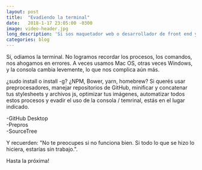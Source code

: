 ```yaml
---
layout: post
title:  "Evadiendo la terminal"
date:   2018-1-17 23:05:00 -0300
image: video-header.jpg
long_description: 'Si sos maquetador web o desarrollador de front end y no sos fan de la consola/terminal, acá te cuento unas alternativas'
categories: blog
---
```


Sí, odiamos la terminal. No logramos recordar los procesos, los comandos, nos ahogamos en errores. A veces usamos Mac OS, otras veces Windows, y la consola cambia levemente, lo que nos complica aún más.

¿sudo install o install -g? ¿NPM, Bower, yarn, homebrew? Si querés usar preprocesadores, manejar repositorios de GitHub, minificar y concatenar tus stylesheets y archivos js, optimizar tus imágenes, automatizar todos estos procesos y evadir el uso de la consola / temrinal, estás en el lugar indicado.

-GitHub Desktop  
-Prepros  
-SourceTree  

Y recuerden: "No te preocupes si no funciona bien. Si todo lo que se hizo lo hiciera, estarías sin trabajo.".

Hasta la próxima!
